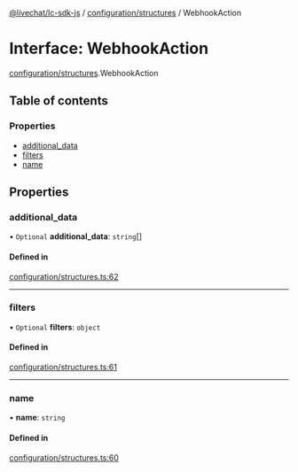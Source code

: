 [@livechat/lc-sdk-js](../README.md) / [configuration/structures](../modules/configuration_structures.md) / WebhookAction

# Interface: WebhookAction

[configuration/structures](../modules/configuration_structures.md).WebhookAction

## Table of contents

### Properties

- [additional\_data](configuration_structures.WebhookAction.md#additional_data)
- [filters](configuration_structures.WebhookAction.md#filters)
- [name](configuration_structures.WebhookAction.md#name)

## Properties

### additional\_data

• `Optional` **additional\_data**: `string`[]

#### Defined in

[configuration/structures.ts:62](https://github.com/livechat/lc-sdk-js/blob/7431f2f/src/configuration/structures.ts#L62)

___

### filters

• `Optional` **filters**: `object`

#### Defined in

[configuration/structures.ts:61](https://github.com/livechat/lc-sdk-js/blob/7431f2f/src/configuration/structures.ts#L61)

___

### name

• **name**: `string`

#### Defined in

[configuration/structures.ts:60](https://github.com/livechat/lc-sdk-js/blob/7431f2f/src/configuration/structures.ts#L60)
